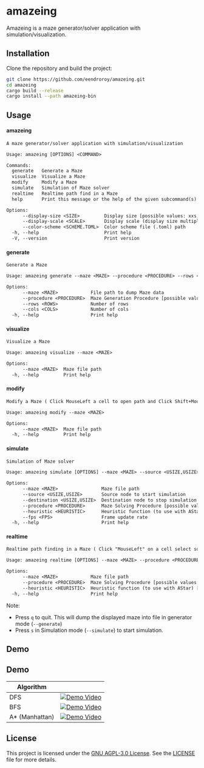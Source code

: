 # amazeing

Amazeing is a maze generator/solver application with simulation/visualization.

## Installation

Clone the repository and build the project:

```sh
git clone https://github.com/eendroroy/amazeing.git
cd amazeing
cargo build --release
cargo install --path amazeing-bin
```

## Usage

#### amazeing

```txt
A maze generator/solver application with simulation/visualization

Usage: amazeing [OPTIONS] <COMMAND>

Commands:
  generate   Generate a Maze
  visualize  Visualize a Maze
  modify     Modify a Maze
  simulate   Simulation of Maze solver
  realtime   Realtime path find in a Maze
  help       Print this message or the help of the given subcommand(s)

Options:
      --display-size <SIZE>         Display size [possible values: xxs, xs, s, m, l, xl, xxl]
      --display-scale <SCALE>       Display scale (display size multiplier)
      --color-scheme <SCHEME.TOML>  Color scheme file (.toml) path
  -h, --help                        Print help
  -V, --version                     Print version
```

#### generate

```txt
Generate a Maze

Usage: amazeing generate --maze <MAZE> --procedure <PROCEDURE> --rows <ROWS> --cols <COLS>

Options:
      --maze <MAZE>            File path to dump Maze data
      --procedure <PROCEDURE>  Maze Generation Procedure [possible values: random, dfs]
      --rows <ROWS>            Number of rows
      --cols <COLS>            Number of cols
  -h, --help                   Print help
```

#### visualize

```txt
Visualize a Maze

Usage: amazeing visualize --maze <MAZE>

Options:
      --maze <MAZE>  Maze file path
  -h, --help         Print help
```

#### modify

```txt
Modify a Maze ( Click MouseLeft a cell to open path and Click Shift+MouseLeft a cell to block path )

Usage: amazeing modify --maze <MAZE>

Options:
      --maze <MAZE>  Maze file path
  -h, --help         Print help
```

#### simulate

```txt
Simulation of Maze solver

Usage: amazeing simulate [OPTIONS] --maze <MAZE> --source <USIZE,USIZE> --destination <USIZE,USIZE> --procedure <PROCEDURE>

Options:
      --maze <MAZE>                Maze file path
      --source <USIZE,USIZE>       Source node to start simulation
      --destination <USIZE,USIZE>  Destination node to stop simulation
      --procedure <PROCEDURE>      Maze Solving Procedure [possible values: bfs, dfs, dijkstra, a-star]
      --heuristic <HEURISTIC>      Heuristic function (to use with AStar) [possible values: manhattan, euclidean, chebyshev, octile, dijkstra]
      --fps <FPS>                  Frame update rate
  -h, --help                       Print help
```

#### realtime

```txt
Realtime path finding in a Maze ( Click "MouseLeft" on a cell select source and Click "Shift+MouseLeft" on a cell select destination )

Usage: amazeing realtime [OPTIONS] --maze <MAZE> --procedure <PROCEDURE>

Options:
      --maze <MAZE>            Maze file path
      --procedure <PROCEDURE>  Maze Solving Procedure [possible values: bfs, dfs, dijkstra, a-star]
      --heuristic <HEURISTIC>  Heuristic function (to use with AStar) [possible values: manhattan, euclidean, chebyshev, octile, dijkstra]
  -h, --help                   Print help
```

Note:

- Press `q` to quit. This will dump the displayed maze into file in generator mode (`--generate`)
- Press `s` in Simulation mode (`--simulate`) to start simulation.

## Demo

## Demo

| Algorithm      |                                                                                                            |
|----------------|------------------------------------------------------------------------------------------------------------|
| DFS            | [![Demo Video](https://img.youtube.com/vi/9F8XRL7lnIU/0.jpg)](https://www.youtube.com/shorts/9F8XRL7lnIU)  |
| BFS            | [![Demo Video](https://img.youtube.com/vi/h8q5vi68fz0/0.jpg)](https://www.youtube.com/shorts/h8q5vi68fz0)  |
| A* (Manhattan) | [![Demo Video](https://img.youtube.com/vi/LkxyikxTX6Y/0.jpg)](https://www.youtube.com/watch?v=LkxyikxTX6Y) |

## License

This project is licensed under the [GNU AGPL-3.0 License](https://www.gnu.org/licenses/agpl-3.0.html). See
the [LICENSE](./LICENSE) file for more details.
